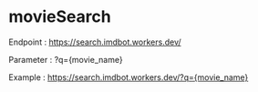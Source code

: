 # movieSearch

Endpoint : https://search.imdbot.workers.dev/

Parameter : ?q={movie_name}


Example : https://search.imdbot.workers.dev/?q={movie_name}

